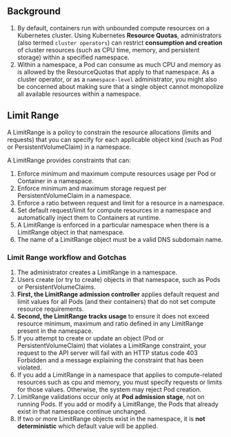 ## Background

1. By default, containers run with unbounded compute resources on a Kubernetes cluster. Using Kubernetes **Resource Quotas**, administrators (also termed `cluster operators`) can restrict **consumption and creation** of cluster resources (such as CPU time, memory, and persistent storage) within a specified namespace.
2. Within a namespace, a Pod can consume as much CPU and memory as is allowed by the ResourceQuotas that apply to that namespace. As a cluster operator, or as a `namespace-level` administrator, you might also be concerned about making sure that a single object cannot monopolize all available resources within a namespace.


## Limit Range

A LimitRange is a policy to constrain the resource allocations (limits and requests) that you can specify for each applicable object kind (such as Pod or PersistentVolumeClaim) in a namespace.

A LimitRange provides constraints that can:

1. Enforce minimum and maximum compute resources usage per Pod or Container in a namespace.
2. Enforce minimum and maximum storage request per PersistentVolumeClaim in a namespace.
3. Enforce a ratio between request and limit for a resource in a namespace.
4. Set default request/limit for compute resources in a namespace and automatically inject them to Containers at runtime.
5. A LimitRange is enforced in a particular namespace when there is a LimitRange object in that namespace.
6. The name of a LimitRange object must be a valid DNS subdomain name.

### Limit Range workflow and Gotchas
1. The administrator creates a LimitRange in a namespace.
2. Users create (or try to create) objects in that namespace, such as Pods or PersistentVolumeClaims.
3. **First, the LimitRange admission controller** applies default request and limit values for all Pods (and their containers) that do not set compute resource requirements.
4. **Second, the LimitRange tracks usage** to ensure it does not exceed resource minimum, maximum and ratio defined in any LimitRange present in the namespace.
5. If you attempt to create or update an object (Pod or PersistentVolumeClaim) that violates a LimitRange constraint, your request to the API server will fail with an HTTP status code 403 Forbidden and a message explaining the constraint that has been violated.
6. If you add a LimitRange in a namespace that applies to compute-related resources such as cpu and memory, you must specify requests or limits for those values. Otherwise, the system may reject Pod creation.
7. LimitRange validations occur only at **Pod admission stage**, not on running Pods. If you add or modify a LimitRange, the Pods that already exist in that namespace continue unchanged.
8. If two or more LimitRange objects exist in the namespace, it is **not deterministic** which default value will be applied.
